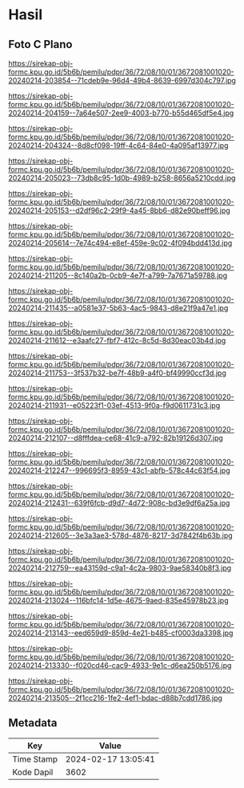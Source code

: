 # Hasil

## Foto C Plano

https://sirekap-obj-formc.kpu.go.id/5b6b/pemilu/pdpr/36/72/08/10/01/3672081001020-20240214-203854--71cdeb9e-96d4-49b4-8639-6997d304c797.jpg

https://sirekap-obj-formc.kpu.go.id/5b6b/pemilu/pdpr/36/72/08/10/01/3672081001020-20240214-204159--7a64e507-2ee9-4003-b770-b55d465df5e4.jpg

https://sirekap-obj-formc.kpu.go.id/5b6b/pemilu/pdpr/36/72/08/10/01/3672081001020-20240214-204324--8d8cf098-19ff-4c64-84e0-4a095af13977.jpg

https://sirekap-obj-formc.kpu.go.id/5b6b/pemilu/pdpr/36/72/08/10/01/3672081001020-20240214-205023--73db8c95-1d0b-4989-b258-8656a5210cdd.jpg

https://sirekap-obj-formc.kpu.go.id/5b6b/pemilu/pdpr/36/72/08/10/01/3672081001020-20240214-205153--d2df96c2-29f9-4a45-8bb6-d82e90beff96.jpg

https://sirekap-obj-formc.kpu.go.id/5b6b/pemilu/pdpr/36/72/08/10/01/3672081001020-20240214-205614--7e74c494-e8ef-459e-9c02-4f094bdd413d.jpg

https://sirekap-obj-formc.kpu.go.id/5b6b/pemilu/pdpr/36/72/08/10/01/3672081001020-20240214-211205--8c140a2b-0cb9-4e7f-a799-7a7671a59788.jpg

https://sirekap-obj-formc.kpu.go.id/5b6b/pemilu/pdpr/36/72/08/10/01/3672081001020-20240214-211435--a0581e37-5b63-4ac5-9843-d8e21f9a47e1.jpg

https://sirekap-obj-formc.kpu.go.id/5b6b/pemilu/pdpr/36/72/08/10/01/3672081001020-20240214-211612--e3aafc27-fbf7-412c-8c5d-8d30eac03b4d.jpg

https://sirekap-obj-formc.kpu.go.id/5b6b/pemilu/pdpr/36/72/08/10/01/3672081001020-20240214-211753--3f537b32-be7f-48b9-a4f0-bf49990ccf3d.jpg

https://sirekap-obj-formc.kpu.go.id/5b6b/pemilu/pdpr/36/72/08/10/01/3672081001020-20240214-211931--e05223f1-03ef-4513-9f0a-f9d0611731c3.jpg

https://sirekap-obj-formc.kpu.go.id/5b6b/pemilu/pdpr/36/72/08/10/01/3672081001020-20240214-212107--d8fffdea-ce68-41c9-a792-82b19126d307.jpg

https://sirekap-obj-formc.kpu.go.id/5b6b/pemilu/pdpr/36/72/08/10/01/3672081001020-20240214-212247--996695f3-8959-43c1-abfb-578c44c63f54.jpg

https://sirekap-obj-formc.kpu.go.id/5b6b/pemilu/pdpr/36/72/08/10/01/3672081001020-20240214-212431--639f6fcb-d9d7-4d72-908c-bd3e9df6a25a.jpg

https://sirekap-obj-formc.kpu.go.id/5b6b/pemilu/pdpr/36/72/08/10/01/3672081001020-20240214-212605--3e3a3ae3-578d-4876-8217-3d7842f4b63b.jpg

https://sirekap-obj-formc.kpu.go.id/5b6b/pemilu/pdpr/36/72/08/10/01/3672081001020-20240214-212759--ea43159d-c9a1-4c2a-9803-9ae58340b8f3.jpg

https://sirekap-obj-formc.kpu.go.id/5b6b/pemilu/pdpr/36/72/08/10/01/3672081001020-20240214-213024--116bfc14-1d5e-4675-9aed-835e45978b23.jpg

https://sirekap-obj-formc.kpu.go.id/5b6b/pemilu/pdpr/36/72/08/10/01/3672081001020-20240214-213143--eed659d9-859d-4e21-b485-cf0003da3398.jpg

https://sirekap-obj-formc.kpu.go.id/5b6b/pemilu/pdpr/36/72/08/10/01/3672081001020-20240214-213330--f020cd46-cac9-4933-9e1c-d6ea250b5176.jpg

https://sirekap-obj-formc.kpu.go.id/5b6b/pemilu/pdpr/36/72/08/10/01/3672081001020-20240214-213505--2f1cc216-1fe2-4ef1-bdac-d88b7cdd1786.jpg


## Metadata

| Key        | Value               |
| ---------- | ------------------- |
| Time Stamp | 2024-02-17 13:05:41 |
| Kode Dapil | 3602                |




